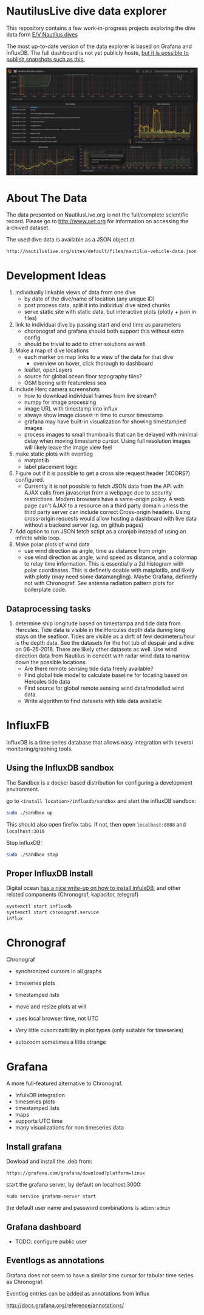 
# NautilusLive dive data explorer


This repository contains a few work-in-progress projects exploring the dive data form [E/V Nautilus dives](http://nautiluslive.org)

The most up-to-date version of the data explorer is based on Grafana and InfluxDB. The full dashboard is not yet publicly hoste, [but it is possible to publish snapshots such as this.](https://snapshot.raintank.io/dashboard/snapshot/9c2aKYuLh8wq4Y3nFI1Zj08gCgwiVMGs)

[![img/dashboard-screenshot.png](img/dashboard-screenshot.png)](https://snapshot.raintank.io/dashboard/snapshot/9c2aKYuLh8wq4Y3nFI1Zj08gCgwiVMGs)

# About The Data

The data presented on NautilusLive.org is not the
full/complete scientific record. Please go to http://www.oet.org for
information on accessing the archived dataset.

The used dive data is available as a JSON object at

```
http://nautiluslive.org/sites/default/files/nautilus-vehicle-data.json
```



# Development Ideas


1. individually linkable views of data from one dive
    - by date of the dive/name of location (any unique ID)
    - post process data, split it into individual dive sized chunks
    - serve static site with static data, but interactive plots (plotly + json in files)
2. link to individual dive by passing start and end time as parameters
    - choronograf and grafana should both support this without extra config
    - should be trivial to add to other solutions as well.
3. Make a map of dive locations
    - each marker on map links to a view of the data for that dive
        - overview on hover, click thorough to dashboard
    - leaflet, openLayers
    - source for global ocean floor topography tiles?
    - OSM boring with featureless sea
4. include Herc camera screenshots
    - how to download individual frames from live stream?
    - numpy for image processing
    - image URL with timestamp into influx
    - always show image closest in time to cursor timestamp
    - grafana may have built-in visualization for showing timestamped images
    - process images to small thumbnails that can be delayed with minimal delay when moving timestamp cursor. Using full resolution images will likely leave the image view feel
5. make static plots with eventlog
    - matplotlib
    - label placement logic
6. Figure out if it is possible to get a cross site request header (XCORS?) configured.
    - Currently it is not possible to fetch JSON data from the API with AJAX calls from javascript from a webpage due to security restrictions. Modern browsers have a same-origin policy. A web page can't AJAX to a resource on a third party domain unless the third party server can include correct Cross-origin headers.
    Using cross-origin requests would allow hosting a dashboard with live data without a backend server (eg. on github pages)
7. Add option to run JSON fetch sctipt as a cronjob instead of using an infinite while loop.
8. Make polar plots of wind data
    - use wind direction as angle, time as distance from origin
    - use wind direction as angle, wind speed as distance, and a colormap to relay time information. This is essentially a 2d histogram with polar coordinates. This is definetly doable with matplotlib, and likely with plotly (may need some datamangling). Maybe Grafana, definetly not with Chronograf. See antenna radiation pattern plots for boilerplate code.

## Dataprocessing tasks


1. determine ship longitude based on timestampa and tide data from Hercules. Tide data is visible in the Hercules depth data during long stays on the seafloor. Tides are visible as a dirft of few decimeters/hour is the depth data. See the datasets for the hot tub of despair and a dive on 06-25-2018. There are likely other datasets as well. Use wind direction data from Nautilus in concert with radar wind data to narrow down the possible locations.
    - Are there remote sensing tide data freely available?
    - Find global tide model to calculate baseline for locating based on Hercules tide data
    - Find source for global remote sensing wind data/modelled wind data.
    - Write algorithm to find datasets with tide data available





# InfluxFB

InfluxDB is a time series database that allows easy integration with several monitoring/graphing tools.


## Using the InfluxDB sandbox

The Sandbox is a docker based distribution for configuring a development environment.

go to `<install location>/influxdb/sandbox` and start the influxDB sandbox:

```bash
sudo ./sandbox up
```

This should also open firefox tabs. If not, then open `localhost:8888` and `localhost:3010`

Stop influxDB:

```bash
sudo ./sandbox stop
```


## Proper InfluxDB Install


Digital ocean [has a nice write-up on how to install infulxDB](https://www.digitalocean.com/community/tutorials/how-to-monitor-system-metrics-with-the-tick-stack-on-ubuntu-16-04), and other related components (Chronograf, kapacitor, telegraf)


```
systemctl start influxdb
systemctl start chronograf.service
influx
```

# Chronograf

Chronograf

- synchronized cursors in all graphs
- timeseries plots
- timestamped lists
- move and resize plots at will
- uses local browser time, not UTC


- Very little cusomizatbility in plot types (only suitable for timeseries)
- autozoom sometimes a little strange


# Grafana

A more full-featured alternative to Chronograf.

- InfulxDB integration
- timeseries plots
- timestamped lists
- maps
- supports UTC time
- many visualizations for non timeseries data

## Install grafana

Dowload and install the .deb from:

```
https://grafana.com/grafana/download?platform=linux
```

start the grafana server, by default on localhost:3000:
```
sudo service grafana-server start
```

the default user name and password combinations is `adimn:admin`




## Grafana dashboard

- TODO: configure public user


## Eventlogs as annotations

Grafana does not seem to have a similar time cursor for tabular time series as Chronograf.

Eventlog entries can be added as annotations from influx

http://docs.grafana.org/reference/annotations/
